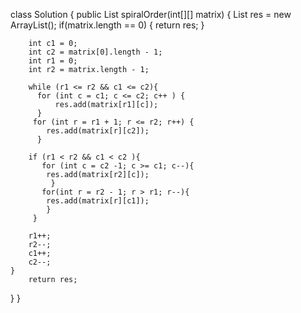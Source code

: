 class Solution {
    public List<Integer> spiralOrder(int[][] matrix) {
        List<Integer> res = new ArrayList<Integer>();
        if(matrix.length == 0) {
            return res;
        }

        int c1 = 0;
        int c2 = matrix[0].length - 1;
        int r1 = 0;
        int r2 = matrix.length - 1;

        while (r1 <= r2 && c1 <= c2){
          for (int c = c1; c <= c2; c++ ) {
              res.add(matrix[r1][c]);
          }
         for (int r = r1 + 1; r <= r2; r++) {
            res.add(matrix[r][c2]);
          }

        if (r1 < r2 && c1 < c2 ){
           for (int c = c2 -1; c >= c1; c--){
            res.add(matrix[r2][c]);
             }
           for(int r = r2 - 1; r > r1; r--){
            res.add(matrix[r][c1]);
            }
         }

        r1++;
        r2--;
        c1++;
        c2--;
    }
        return res;
  }
}

